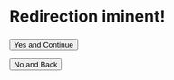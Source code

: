 <script>
    var request = window.location.href.slice(window.location.href.indexOf('?') + 1);

    document.getElementById("message").innerHTML = "you are leaving our website you are accessing another site do you want to continue and goto the " + request + "?"

    function StartRedirect() {
        // const urlParams = new URLSearchParams(window.location.search);
        console.log("amongus bye bye!")

        window.location.replace = `https://${request}`
    }
</script>

# Redirection iminent!

<h3 id="message"></h3>

<button onclick="StartRedirect()">Yes and Continue</button>

<button href=".">No and Back</button>
